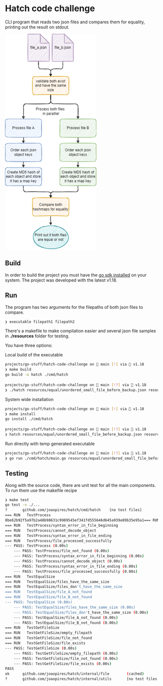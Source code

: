 # Hatch code challenge

CLI program that reads two json files and compares them for equality, printing out the result on stdout.

![block_diagram](https://raw.githubusercontent.com/joaopires/hatch-code-challenge/main/block_diagram.png?token=GHSAT0AAAAAABSARWDFULKH7EA465U673Q6YSUBOFA)

## Build

In order to build the project you must have the [go sdk installed](https://go.dev/doc/install) on your system. The project was developed with the latest v1.18.

## Run

The program has two arguments for the filepaths of both json files to compare.

```bash
❯ executable filepath1 filepath2
```

There's a makefile to make compilation easier and several json file samples in **./resources** folder for testing.

You have three options:

Local build of the executable

```bash
projects/go-stuff/hatch-code-challenge on  main [!] via 🐹 v1.18
❯ make build
go build -o hatch ./cmd/hatch

projects/go-stuff/hatch-code-challenge on  main [!?] via 🐹 v1.18
❯ ./hatch resources/equal/unordered_small_file_before_backup.json resources/equal/unordered_small_file_after_backup.json
```

System wide installation

```bash
projects/go-stuff/hatch-code-challenge on  main [!] via 🐹 v1.18
❯ make install
go install ./cmd/hatch

projects/go-stuff/hatch-code-challenge on  main [!?] via 🐹 v1.18
❯ hatch resources/equal/unordered_small_file_before_backup.json resources/equal/unordered_small_file_after_backup.json
```

Run directly with temp generated executable

```bash
projects/go-stuff/hatch-code-challenge on  main [!?] via 🐹 v1.18
❯ go run ./cmd/hatch/main.go resources/equal/unordered_small_file_before_backup.json resources/equal/unordered_small_file_after_backup.json
```

## Testing

Along with the source code, there are unit test for all the main components. To run them use the makefile recipe

```bash
❯ make test
go test -v ./...
?       github.com/joaopires/hatch/cmd/hatch    [no test files]
=== RUN   TestProcess
0be62b92f5a97b2a48b98631c9909545ef341fd555646d645a939e89b35e95a1=== RUN   TestProcess/file_not_found
=== RUN   TestProcess/syntax_error_in_file_beginning
=== RUN   TestProcess/cannot_decode_object
=== RUN   TestProcess/syntax_error_in_file_ending
=== RUN   TestProcess/file_processed_successfully
--- PASS: TestProcess (0.00s)
    --- PASS: TestProcess/file_not_found (0.00s)
    --- PASS: TestProcess/syntax_error_in_file_beginning (0.00s)
    --- PASS: TestProcess/cannot_decode_object (0.00s)
    --- PASS: TestProcess/syntax_error_in_file_ending (0.00s)
    --- PASS: TestProcess/file_processed_successfully (0.00s)
=== RUN   TestEqualSize
=== RUN   TestEqualSize/files_have_the_same_size
=== RUN   TestEqualSize/files_don't_have_the_same_size
=== RUN   TestEqualSize/file_A_not_found
=== RUN   TestEqualSize/file_B_not_found
--- PASS: TestEqualSize (0.00s)
    --- PASS: TestEqualSize/files_have_the_same_size (0.00s)
    --- PASS: TestEqualSize/files_don't_have_the_same_size (0.00s)
    --- PASS: TestEqualSize/file_A_not_found (0.00s)
    --- PASS: TestEqualSize/file_B_not_found (0.00s)
=== RUN   TestGetFileSize
=== RUN   TestGetFileSize/empty_filepath
=== RUN   TestGetFileSize/file_not_found
=== RUN   TestGetFileSize/file_exists
--- PASS: TestGetFileSize (0.00s)
    --- PASS: TestGetFileSize/empty_filepath (0.00s)
    --- PASS: TestGetFileSize/file_not_found (0.00s)
    --- PASS: TestGetFileSize/file_exists (0.00s)
PASS
ok      github.com/joaopires/hatch/internal/file        (cached)
?       github.com/joaopires/hatch/internal/utils       [no test files
```
